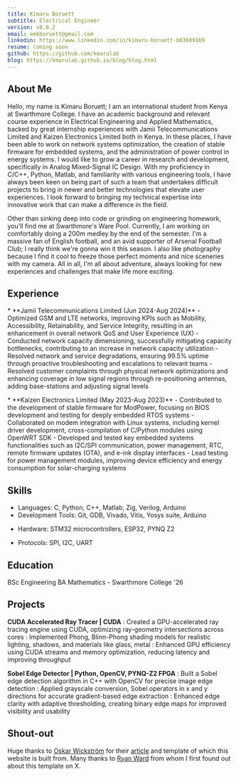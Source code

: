 ```yaml
---
title: Kimaru Boruett
subtitle: Electrical Engineer
version: v0.0.2
email: emkboruett@gmail.com
linkedin: https://www.linkedin.com/in/kimaru-boruett-b03699169
resume: coming soon
github: https://github.com/kmarulab
blog: https://kmarulab.github.io/blog/blog.html
---
```


## About Me
Hello, my name is Kimaru Boruett; I am an international student from Kenya at Swarthmore College. I have an academic background and relevant course experience in Electrical Engineering and Applied Mathematics, backed by great internship experiences with Jamii Telecommunications Limited and Kaizen Electronics Limited both in Kenya. In these places, I have been able to work on network systems optimization, the creation of stable firmware for embedded systems, and the administration of power control in energy systems. I would like to grow a career in research and development, specifically in Analog Mixed-Signal IC Design. With my proficiency in C/C++, Python, Matlab, and familiarity with various engineering tools, I have always been keen on being part of such a team that undertakes difficult projects to bring in newer and better technologies that elevate user experiences. I look forward to bringing my technical expertise into innovative work that can make a difference in the field.

Other than sinking deep into code or grinding on engineering homework, you'll find me at Swarthmore's Ware Pool. Currently, I am working on comfortably doing a 200m medley by the end of the semester. I'm a massive fan of English football, and an avid supporter of Arsenal Football Club; I really think we're gonna win it this season. I also like photography because I find it cool to freeze those perfect moments and nice sceneries with my camera. All in all, I'm all about adventure, always looking for new experiences and challenges that make life more exciting.

## Experience
<p></p>
* **Jamii Telecommunications Limited (Jun 2024-Aug 2024)**
    - Optimized GSM and LTE networks, improving KPIs such as Mobility, Accessibility, Retainability, and Service Integrity, resulting in an enhancement in overall network QoS and User Experience (UX)
    - Conducted network capacity dimensioning, successfully mitigating capacity bottlenecks, contributing to an increase in network capacity utilization
    -  Resolved network and service degradations, ensuring 99.5% uptime through proactive troubleshooting and escalations to relevant teams
    - Resolved customer complaints through physical network optimizations and enhancing coverage in low signal regions through re-positioning antennas, adding base-stations and adjusting signal levels
<p></p>
* **Kaizen Electronics Limited (May 2023-Aug 2023)**
    - Contributed to the development of stable firmware for ModPower, focusing on BIOS development and testing for deeply embedded RTOS systems
    - Collaborated on modem integration with Linux systems, including kernel driver development, cross-compilation of C/Python modules using OpenWRT SDK
    - Developed and tested key embedded systems functionalities such as I2C/SPI communication, power management, RTC, remote firmware updates (OTA), and e-ink display interfaces
    - Lead testing for power management modules, improving device efficiency and energy consumption for solar-charging systems

## Skills
- Languages: C, Python, C++, Matlab, Zig, Verilog, Arduino
- Development Tools: Git, GDB, Vivado, Vitis, Yosys suite, Arduino
<!-- - Platforms & Frameworks: Yocto, Buildroot, Zephyr, FreeRTOS -->
- Hardware: STM32 microcontrollers, ESP32, PYNQ Z2
<!-- - Test equipment: Oscilloscopes, Spectrum Analysers -->
- Protocols: SPI, I2C, UART

## Education
BSc Engineering BA Mathematics - Swarthmore College '26

## Projects
**CUDA Accelerated Ray Tracer | CUDA**
: Created a GPU-accelerated ray tracing engine using CUDA, optimizing ray-geometry intersections across cores
: Implemented Phong, Blinn-Phong shading models for realistic lighting, shadows, and materials like glass, metal
:  Enhanced GPU efficiency using CUDA streams and memory optimization, reducing latency and improving throughput

**Sobel Edge Detector | Python, OpenCV, PYNQ-Z2 FPGA**
: Built a Sobel edge detection algorithm in C++ with OpenCV for precise image edge detection
: Applied grayscale conversion, Sobel operators in x and y directions for accurate gradient-based edge extraction
: Enhanced edge clarity with adaptive thresholding, creating binary edge maps for improved visibility and usability


## Shout-out
Huge thanks to [Oskar Wickström](https://x.com/owickstrom) for their [article](https://owickstrom.github.io/the-monospace-web/) and template of which this website is built from. Many thanks to [Ryan Ward](https://x.com/crank1_) from whom I first found out about this template on X.